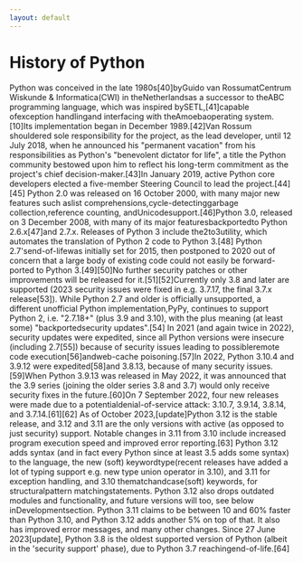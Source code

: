 ```yaml
---
layout: default
---
```

# History of Python
Python was conceived in the late 1980s[40]byGuido van RossumatCentrum Wiskunde & Informatica(CWI) in theNetherlandsas a successor to theABC programming language, which was inspired bySETL,[41]capable ofexception handlingand interfacing with theAmoebaoperating system.[10]Its implementation began in December 1989.[42]Van Rossum shouldered sole responsibility for the project, as the lead developer, until 12 July 2018, when he announced his "permanent vacation" from his responsibilities as Python's "benevolent dictator for life", a title the Python community bestowed upon him to reflect his long-term commitment as the project's chief decision-maker.[43]In January 2019, active Python core developers elected a five-member Steering Council to lead the project.[44][45]
Python 2.0 was released on 16 October 2000, with many major new features such aslist comprehensions,cycle-detectinggarbage collection,reference counting, andUnicodesupport.[46]Python 3.0, released on 3 December 2008, with many of its major featuresbackportedto Python 2.6.x[47]and 2.7.x. Releases of Python 3 include the2to3utility, which automates the translation of Python 2 code to Python 3.[48]
Python 2.7'send-of-lifewas initially set for 2015, then postponed to 2020 out of concern that a large body of existing code could not easily be forward-ported to Python 3.[49][50]No further security patches or other improvements will be released for it.[51][52]Currently only 3.8 and later are supported (2023 security issues were fixed in e.g. 3.7.17, the final 3.7.x release[53]). While Python 2.7 and older is officially unsupported, a different unofficial Python implementation,PyPy, continues to support Python 2, i.e. "2.7.18+" (plus 3.9 and 3.10), with the plus meaning (at least some) "backportedsecurity updates".[54]
In 2021 (and again twice in 2022), security updates were expedited, since all Python versions were insecure (including 2.7[55]) because of security issues leading to possibleremote code execution[56]andweb-cache poisoning.[57]In 2022, Python 3.10.4 and 3.9.12 were expedited[58]and 3.8.13, because of many security issues.[59]When Python 3.9.13 was released in May 2022, it was announced that the 3.9 series (joining the older series 3.8 and 3.7) would only receive security fixes in the future.[60]On 7 September 2022, four new releases were made due to a potentialdenial-of-service attack: 3.10.7, 3.9.14, 3.8.14, and 3.7.14.[61][62]
As of October 2023,[update]Python 3.12 is the stable release, and 3.12 and 3.11 are the only versions with active (as opposed to just security) support. Notable changes in 3.11 from 3.10 include increased program execution speed and improved error reporting.[63]
Python 3.12 adds syntax (and in fact every Python since at least 3.5 adds some syntax) to the language, the new (soft) keywordtype(recent releases have added a lot of typing support e.g. new type union operator in 3.10), and 3.11 for exception handling, and 3.10 thematchandcase(soft) keywords, for structuralpattern matchingstatements. Python 3.12 also drops outdated modules and functionality, and future versions will too, see below inDevelopmentsection.
Python 3.11 claims to be between 10 and 60% faster than Python 3.10, and Python 3.12 adds another 5% on top of that. It also has improved error messages, and many other changes.
Since 27 June 2023[update], Python 3.8 is the oldest supported version of Python (albeit in the 'security support' phase), due to Python 3.7 reachingend-of-life.[64]

